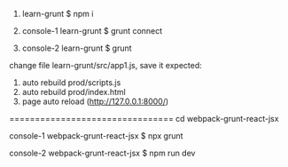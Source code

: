1) learn-grunt $ npm i

2) console-1
learn-grunt $ grunt connect

3) console-2
learn-grunt $ grunt

change file learn-grunt/src/app1.js, save it
expected: 
1) auto rebuild prod/scripts.js 
2) auto rebuild prod/index.html
3) page auto reload (http://127.0.0.1:8000/)


================================
cd webpack-grunt-react-jsx

console-1
webpack-grunt-react-jsx $ npx grunt


console-2
webpack-grunt-react-jsx $ npm run dev


